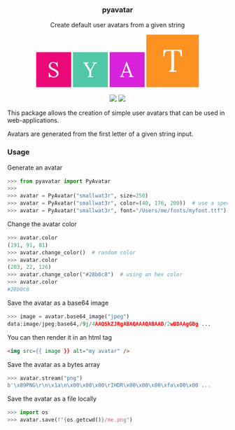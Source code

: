 <h3 align="center">pyavatar</h3>
<p align="center">Create default user avatars from a given string</p>

<p align="center">
  <img src="https://github.com/smallwat3r/pyavatar/blob/master/ext/1.png" />
  <img src="https://github.com/smallwat3r/pyavatar/blob/master/ext/2.png" />
  <img src="https://github.com/smallwat3r/pyavatar/blob/master/ext/3.png" />
  <img src="https://github.com/smallwat3r/pyavatar/blob/master/ext/4.png" />
</p>

<p align="center">
  <a href="https://travis-ci.com/smallwat3r/pyavatar" rel="nofollow"><img src="https://travis-ci.com/smallwat3r/pyavatar.svg?branch=master" style="max-width:100%;"></a>
  <a href="https://codecov.io/gh/smallwat3r/pyavatar" rel="nofollow"><img src="https://codecov.io/gh/smallwat3r/pyavatar/branch/master/graph/badge.svg" style="max-width:100%;"></a>
</p>

This package allows the creation of simple user avatars that can be 
used in web-applications.  

Avatars are generated from the first letter of a given string input.  

### Usage  

Generate an avatar  
```python
>>> from pyavatar import PyAvatar
>>>
>>> avatar = PyAvatar("smallwat3r", size=250)  
>>> avatar = PyAvatar("smallwat3r", color=(40, 176, 200))  # use a specific color
>>> avatar = PyAvatar("smallwat3r", font="/Users/me/fonts/myfont.ttf")  # use a specific font
```

Change the avatar color
```python
>>> avatar.color
(191, 91, 81)
>>> avatar.change_color()  # random color
>>> avatar.color
(203, 22, 126) 
>>> avatar.change_color("#28b0c8")  # using an hex color
>>> avatar.color
#28b0c8
```

Save the avatar as a base64 image
```python
>>> image = avatar.base64_image("jpeg")
data:image/jpeg;base64,/9j/4AAQSkZJRgABAQAAAQABAAD/2wBDAAgGBg ...
```
You can then render it in an html tag
```html
<img src={{ image }} alt="my avatar" />
```

Save the avatar as a bytes array
```python
>>> avatar.stream("png")
b'\x89PNG\r\n\x1a\n\x00\x00\x00\rIHDR\x00\x00\x00\xfa\x00\x00 ...
```

Save the avatar as a file locally
```python
>>> import os
>>> avatar.save(f"{os.getcwd()}/me.png")
```
